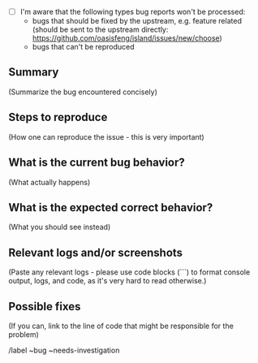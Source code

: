 - [ ] I'm aware that the following types bug reports won't be processed:
    - bugs that should be fixed by the upstream, e.g. feature related (should be sent to the upstream directly: https://github.com/oasisfeng/island/issues/new/choose)
    - bugs that can't be reproduced

## Summary

(Summarize the bug encountered concisely)

## Steps to reproduce

(How one can reproduce the issue - this is very important)

## What is the current bug behavior?

(What actually happens)

## What is the expected correct behavior?

(What you should see instead)

## Relevant logs and/or screenshots

(Paste any relevant logs - please use code blocks (```) to format console output, logs, and code, as
it's very hard to read otherwise.)

## Possible fixes

(If you can, link to the line of code that might be responsible for the problem)

/label ~bug ~needs-investigation